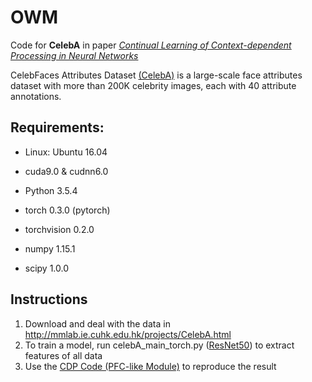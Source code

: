 
# OWM
Code for **CelebA** in paper *[Continual Learning of Context-dependent Processing in Neural Networks](https://arxiv.org/abs/1810.01256)*

CelebFaces Attributes Dataset [(CelebA)]( http://mmlab.ie.cuhk.edu.hk/projects/CelebA.html) is a large-scale face attributes dataset with more than 200K celebrity images, each with 40 attribute annotations.

## Requirements:

- Linux: Ubuntu 16.04

- cuda9.0 & cudnn6.0

- Python 3.5.4

- torch 0.3.0 (pytorch)

- torchvision 0.2.0

- numpy 1.15.1

- scipy 1.0.0

## Instructions
1. Download and deal with the data in http://mmlab.ie.cuhk.edu.hk/projects/CelebA.html
2. To train a model, run celebA_main_torch.py ([ResNet50](https://github.com/beijixiong3510/OWM/tree/master/celebA/celebA_pytorch_50)) to extract features of all data
3. Use the [CDP Code (PFC-like Module)](https://github.com/beijixiong3510/OWM/tree/master/celebA/celebA_PFC) to reproduce the result
